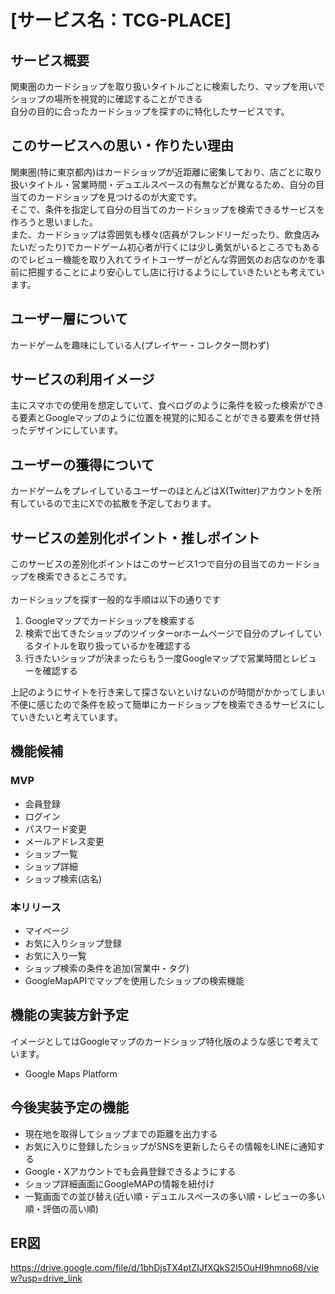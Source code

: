 # [サービス名：TCG-PLACE]


## サービス概要
関東圏のカードショップを取り扱いタイトルごとに検索したり、マップを用いでショップの場所を視覚的に確認することができる<br>
自分の目的に合ったカードショップを探すのに特化したサービスです。

## このサービスへの思い・作りたい理由
関東圏(特に東京都内)はカードショップが近距離に密集しており、店ごとに取り扱いタイトル・営業時間・デュエルスペースの有無などが異なるため、自分の目当てのカードショップを見つけるのが大変です。<br>
そこで、条件を指定して自分の目当てのカードショップを検索できるサービスを作ろうと思いました。<br>
また、カードショップは雰囲気も様々(店員がフレンドリーだったり、飲食店みたいだったり)でカードゲーム初心者が行くには少し勇気がいるところでもあるのでレビュー機能を取り入れてライトユーザーがどんな雰囲気のお店なのかを事前に把握することにより安心してし店に行けるようにしていきたいとも考えています。<br>

## ユーザー層について
カードゲームを趣味にしている人(プレイヤー・コレクター問わず)

## サービスの利用イメージ
主にスマホでの使用を想定していて、食べログのように条件を絞った検索ができる要素とGoogleマップのように位置を視覚的に知ることができる要素を併せ持ったデザインにしています。

## ユーザーの獲得について
カードゲームをプレイしているユーザーのほとんどはX(Twitter)アカウントを所有しているので主にXでの拡散を予定しております。

## サービスの差別化ポイント・推しポイント
このサービスの差別化ポイントはこのサービス1つで自分の目当てのカードショップを検索できるところです。<br><br>
カードショップを探す一般的な手順は以下の通りです
1. Googleマップでカードショップを検索する<br>
2. 検索で出てきたショップのツイッターorホームページで自分のプレイしているタイトルを取り扱っているかを確認する
3. 行きたいショップが決まったらもう一度Googleマップで営業時間とレビューを確認する

上記のようにサイトを行き来して探さないといけないのが時間がかかってしまい不便に感じたので条件を絞って簡単にカードショップを検索できるサービスにしていきたいと考えています。

## 機能候補
### MVP

* 会員登録
* ログイン
* パスワード変更
* メールアドレス変更
* ショップ一覧
* ショップ詳細
* ショップ検索(店名)


### 本リリース

* マイページ
* お気に入りショップ登録
* お気に入り一覧
* ショップ検索の条件を追加(営業中・タグ)
* GoogleMapAPIでマップを使用したショップの検索機能

## 機能の実装方針予定

イメージとしてはGoogleマップのカードショップ特化版のような感じで考えています。

* Google Maps Platform

## 今後実装予定の機能

* 現在地を取得してショップまでの距離を出力する
* お気に入りに登録したショップがSNSを更新したらその情報をLINEに通知する
* Google・Xアカウントでも会員登録できるようにする
* ショップ詳細画面にGoogleMAPの情報を紐付け
* 一覧画面での並び替え(近い順・デュエルスペースの多い順・レビューの多い順・評価の高い順)

## ER図

https://drive.google.com/file/d/1bhDjsTX4ptZIJfXQkS2I5OuHI9hmno68/view?usp=drive_link
